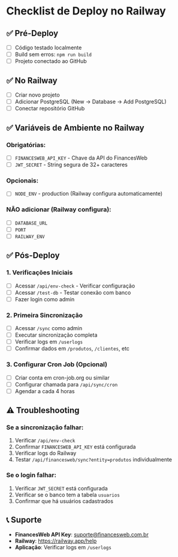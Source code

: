 # Checklist de Deploy no Railway

## ✅ Pré-Deploy

- [ ] Código testado localmente
- [ ] Build sem erros: `npm run build`
- [ ] Projeto conectado ao GitHub

## ✅ No Railway

- [ ] Criar novo projeto
- [ ] Adicionar PostgreSQL (New → Database → Add PostgreSQL)
- [ ] Conectar repositório GitHub

## ✅ Variáveis de Ambiente no Railway

### Obrigatórias:
- [ ] `FINANCESWEB_API_KEY` - Chave da API do FinancesWeb
- [ ] `JWT_SECRET` - String segura de 32+ caracteres

### Opcionais:
- [ ] `NODE_ENV` - production (Railway configura automaticamente)

### NÃO adicionar (Railway configura):
- [ ] `DATABASE_URL`
- [ ] `PORT`
- [ ] `RAILWAY_ENV`

## ✅ Pós-Deploy

### 1. Verificações Iniciais
- [ ] Acessar `/api/env-check` - Verificar configuração
- [ ] Acessar `/test-db` - Testar conexão com banco
- [ ] Fazer login como admin

### 2. Primeira Sincronização
- [ ] Acessar `/sync` como admin
- [ ] Executar sincronização completa
- [ ] Verificar logs em `/userlogs`
- [ ] Confirmar dados em `/produtos`, `/clientes`, etc

### 3. Configurar Cron Job (Opcional)
- [ ] Criar conta em cron-job.org ou similar
- [ ] Configurar chamada para `/api/sync/cron`
- [ ] Agendar a cada 4 horas

## ⚠️ Troubleshooting

### Se a sincronização falhar:
1. Verificar `/api/env-check`
2. Confirmar `FINANCESWEB_API_KEY` está configurada
3. Verificar logs do Railway
4. Testar `/api/financesweb/sync?entity=produtos` individualmente

### Se o login falhar:
1. Verificar `JWT_SECRET` está configurada
2. Verificar se o banco tem a tabela `usuarios`
3. Confirmar que há usuários cadastrados

## 📞 Suporte

- **FinancesWeb API Key**: suporte@financesweb.com.br
- **Railway**: https://railway.app/help
- **Aplicação**: Verificar logs em `/userlogs`